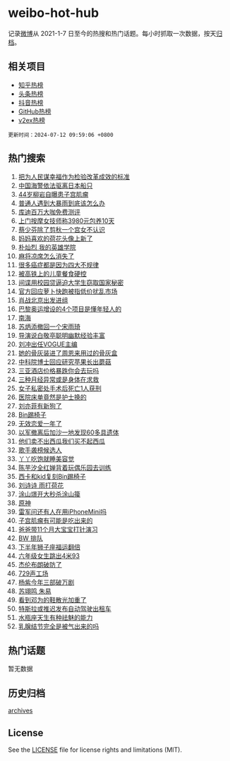 # weibo-hot-hub

记录[微博](https://www.weibo.com)从 2021-1-7 日至今的热搜和热门话题。每小时抓取一次数据，按天[归档](archives)。

## 相关项目

- [知乎热榜](https://github.com/lonnyzhang423/zhihu-hot-hub)
- [头条热榜](https://github.com/lonnyzhang423/toutiao-hot-hub)
- [抖音热榜](https://github.com/lonnyzhang423/douyin-hot-hub)
- [GitHub热榜](https://github.com/lonnyzhang423/github-hot-hub)
- [v2ex热榜](https://github.com/lonnyzhang423/v2ex-hot-hub)


`更新时间：2024-07-12 09:59:06 +0800`

## 热门搜索

1. [把为人民谋幸福作为检验改革成效的标准](https://m.weibo.cn/search?containerid=100103type%3D1%26t%3D10%26q%3D%23%E6%8A%8A%E4%B8%BA%E4%BA%BA%E6%B0%91%E8%B0%8B%E5%B9%B8%E7%A6%8F%E4%BD%9C%E4%B8%BA%E6%A3%80%E9%AA%8C%E6%94%B9%E9%9D%A9%E6%88%90%E6%95%88%E7%9A%84%E6%A0%87%E5%87%86%23&stream_entry_id=51&isnewpage=1&extparam=seat%3D1%26cate%3D10103%26stream_entry_id%3D51%26filter_type%3Drealtimehot%26pos%3D0%26c_type%3D51%26dgr%3D0%26q%3D%2523%25E6%258A%258A%25E4%25B8%25BA%25E4%25BA%25BA%25E6%25B0%2591%25E8%25B0%258B%25E5%25B9%25B8%25E7%25A6%258F%25E4%25BD%259C%25E4%25B8%25BA%25E6%25A3%2580%25E9%25AA%258C%25E6%2594%25B9%25E9%259D%25A9%25E6%2588%2590%25E6%2595%2588%25E7%259A%2584%25E6%25A0%2587%25E5%2587%2586%2523%26display_time%3D1720749545%26pre_seqid%3D1720749545267026666219)
1. [中国海警依法驱离日本船只](https://m.weibo.cn/search?containerid=100103type%3D1%26t%3D10%26q%3D%23%E4%B8%AD%E5%9B%BD%E6%B5%B7%E8%AD%A6%E4%BE%9D%E6%B3%95%E9%A9%B1%E7%A6%BB%E6%97%A5%E6%9C%AC%E8%88%B9%E5%8F%AA%23&stream_entry_id=31&isnewpage=1&extparam=seat%3D1%26lcate%3D5001%26band_rank%3D1%26stream_entry_id%3D31%26q%3D%2523%25E4%25B8%25AD%25E5%259B%25BD%25E6%25B5%25B7%25E8%25AD%25A6%25E4%25BE%259D%25E6%25B3%2595%25E9%25A9%25B1%25E7%25A6%25BB%25E6%2597%25A5%25E6%259C%25AC%25E8%2588%25B9%25E5%258F%25AA%2523%26flag%3D0%26pos%3D0%26filter_type%3Drealtimehot%26cate%3D5001%26c_type%3D31%26dgr%3D0%26realpos%3D1%26display_time%3D1720749545%26pre_seqid%3D1720749545267026666219)
1. [44岁柳岩自曝患子宫肌瘤](https://m.weibo.cn/search?containerid=100103type%3D1%26t%3D10%26q%3D%2344%E5%B2%81%E6%9F%B3%E5%B2%A9%E8%87%AA%E6%9B%9D%E6%82%A3%E5%AD%90%E5%AE%AB%E8%82%8C%E7%98%A4%23&stream_entry_id=31&isnewpage=1&extparam=seat%3D1%26lcate%3D5001%26band_rank%3D2%26stream_entry_id%3D31%26q%3D%252344%25E5%25B2%2581%25E6%259F%25B3%25E5%25B2%25A9%25E8%2587%25AA%25E6%259B%259D%25E6%2582%25A3%25E5%25AD%2590%25E5%25AE%25AB%25E8%2582%258C%25E7%2598%25A4%2523%26flag%3D2%26pos%3D1%26filter_type%3Drealtimehot%26cate%3D5001%26c_type%3D31%26dgr%3D0%26realpos%3D2%26display_time%3D1720749545%26pre_seqid%3D1720749545267026666219)
1. [普通人遇到大暴雨到底该怎么办](https://m.weibo.cn/search?containerid=100103type%3D1%26t%3D10%26q%3D%23%E6%99%AE%E9%80%9A%E4%BA%BA%E9%81%87%E5%88%B0%E5%A4%A7%E6%9A%B4%E9%9B%A8%E5%88%B0%E5%BA%95%E8%AF%A5%E6%80%8E%E4%B9%88%E5%8A%9E%23&stream_entry_id=31&isnewpage=1&extparam=seat%3D1%26lcate%3D5001%26band_rank%3D3%26stream_entry_id%3D31%26q%3D%2523%25E6%2599%25AE%25E9%2580%259A%25E4%25BA%25BA%25E9%2581%2587%25E5%2588%25B0%25E5%25A4%25A7%25E6%259A%25B4%25E9%259B%25A8%25E5%2588%25B0%25E5%25BA%2595%25E8%25AF%25A5%25E6%2580%258E%25E4%25B9%2588%25E5%258A%259E%2523%26flag%3D0%26pos%3D2%26filter_type%3Drealtimehot%26cate%3D5001%26c_type%3D31%26dgr%3D0%26realpos%3D3%26display_time%3D1720749545%26pre_seqid%3D1720749545267026666219)
1. [库迪百万大咖免费测评](https://m.weibo.cn/search?containerid=100103type%3D1%26t%3D10%26q%3D%23%E5%BA%93%E8%BF%AA%E7%99%BE%E4%B8%87%E5%A4%A7%E5%92%96%E5%85%8D%E8%B4%B9%E6%B5%8B%E8%AF%84%23&stream_entry_id=31&isnewpage=1&extparam=seat%3D1%26lcate%3D5001%26band_rank%3D4%26topic_ad%3D1%26q%3D%2523%25E5%25BA%2593%25E8%25BF%25AA%25E7%2599%25BE%25E4%25B8%2587%25E5%25A4%25A7%25E5%2592%2596%25E5%2585%258D%25E8%25B4%25B9%25E6%25B5%258B%25E8%25AF%2584%2523%26dgr%3D0%26adid%3D245736%26pos%3D3%26filter_type%3Drealtimehot%26stream_entry_id%3D31%26c_type%3D31%26is_ad_pos%3D1%26cate%3D5001%26display_time%3D1720749545%26pre_seqid%3D1720749545267026666219)
1. [上门按摩女技师称3980元包养10天](https://m.weibo.cn/search?containerid=100103type%3D1%26t%3D10%26q%3D%23%E4%B8%8A%E9%97%A8%E6%8C%89%E6%91%A9%E5%A5%B3%E6%8A%80%E5%B8%88%E7%A7%B03980%E5%85%83%E5%8C%85%E5%85%BB10%E5%A4%A9%23&stream_entry_id=31&isnewpage=1&extparam=seat%3D1%26lcate%3D5001%26band_rank%3D4%26stream_entry_id%3D31%26q%3D%2523%25E4%25B8%258A%25E9%2597%25A8%25E6%258C%2589%25E6%2591%25A9%25E5%25A5%25B3%25E6%258A%2580%25E5%25B8%2588%25E7%25A7%25B03980%25E5%2585%2583%25E5%258C%2585%25E5%2585%25BB10%25E5%25A4%25A9%2523%26flag%3D1%26pos%3D4%26filter_type%3Drealtimehot%26cate%3D5001%26c_type%3D31%26dgr%3D0%26realpos%3D4%26display_time%3D1720749545%26pre_seqid%3D1720749545267026666219)
1. [蔡少芬除了剪秋一个宫女不认识](https://m.weibo.cn/search?containerid=100103type%3D1%26t%3D10%26q%3D%23%E8%94%A1%E5%B0%91%E8%8A%AC%E9%99%A4%E4%BA%86%E5%89%AA%E7%A7%8B%E4%B8%80%E4%B8%AA%E5%AE%AB%E5%A5%B3%E4%B8%8D%E8%AE%A4%E8%AF%86%23&stream_entry_id=31&isnewpage=1&extparam=seat%3D1%26lcate%3D5001%26band_rank%3D5%26stream_entry_id%3D31%26q%3D%2523%25E8%2594%25A1%25E5%25B0%2591%25E8%258A%25AC%25E9%2599%25A4%25E4%25BA%2586%25E5%2589%25AA%25E7%25A7%258B%25E4%25B8%2580%25E4%25B8%25AA%25E5%25AE%25AB%25E5%25A5%25B3%25E4%25B8%258D%25E8%25AE%25A4%25E8%25AF%2586%2523%26flag%3D2%26pos%3D5%26filter_type%3Drealtimehot%26cate%3D5001%26c_type%3D31%26dgr%3D0%26realpos%3D5%26display_time%3D1720749545%26pre_seqid%3D1720749545267026666219)
1. [妈妈喜欢的荷花头像上新了](https://m.weibo.cn/search?containerid=100103type%3D1%26t%3D10%26q%3D%23%E5%A6%88%E5%A6%88%E5%96%9C%E6%AC%A2%E7%9A%84%E8%8D%B7%E8%8A%B1%E5%A4%B4%E5%83%8F%E4%B8%8A%E6%96%B0%E4%BA%86%23&stream_entry_id=31&isnewpage=1&extparam=seat%3D1%26lcate%3D5001%26band_rank%3D6%26stream_entry_id%3D31%26q%3D%2523%25E5%25A6%2588%25E5%25A6%2588%25E5%2596%259C%25E6%25AC%25A2%25E7%259A%2584%25E8%258D%25B7%25E8%258A%25B1%25E5%25A4%25B4%25E5%2583%258F%25E4%25B8%258A%25E6%2596%25B0%25E4%25BA%2586%2523%26flag%3D32768%26pos%3D6%26filter_type%3Drealtimehot%26cate%3D5001%26c_type%3D31%26dgr%3D0%26realpos%3D6%26display_time%3D1720749545%26pre_seqid%3D1720749545267026666219)
1. [朴灿烈 我的英雄学院](https://m.weibo.cn/search?containerid=100103type%3D1%26t%3D10%26q%3D%E6%9C%B4%E7%81%BF%E7%83%88+%E6%88%91%E7%9A%84%E8%8B%B1%E9%9B%84%E5%AD%A6%E9%99%A2&stream_entry_id=31&isnewpage=1&extparam=seat%3D1%26lcate%3D5001%26band_rank%3D7%26stream_entry_id%3D31%26q%3D%25E6%259C%25B4%25E7%2581%25BF%25E7%2583%2588%2520%25E6%2588%2591%25E7%259A%2584%25E8%258B%25B1%25E9%259B%2584%25E5%25AD%25A6%25E9%2599%25A2%26flag%3D0%26pos%3D7%26filter_type%3Drealtimehot%26cate%3D5001%26c_type%3D31%26dgr%3D0%26realpos%3D7%26display_time%3D1720749545%26pre_seqid%3D1720749545267026666219)
1. [麻将凉席怎么消失了](https://m.weibo.cn/search?containerid=100103type%3D1%26t%3D10%26q%3D%23%E9%BA%BB%E5%B0%86%E5%87%89%E5%B8%AD%E6%80%8E%E4%B9%88%E6%B6%88%E5%A4%B1%E4%BA%86%23&stream_entry_id=31&isnewpage=1&extparam=seat%3D1%26lcate%3D5001%26band_rank%3D8%26stream_entry_id%3D31%26q%3D%2523%25E9%25BA%25BB%25E5%25B0%2586%25E5%2587%2589%25E5%25B8%25AD%25E6%2580%258E%25E4%25B9%2588%25E6%25B6%2588%25E5%25A4%25B1%25E4%25BA%2586%2523%26flag%3D0%26pos%3D8%26filter_type%3Drealtimehot%26cate%3D5001%26c_type%3D31%26dgr%3D0%26realpos%3D8%26display_time%3D1720749545%26pre_seqid%3D1720749545267026666219)
1. [很多癌症都是因为四大不规律](https://m.weibo.cn/search?containerid=100103type%3D1%26t%3D10%26q%3D%23%E5%BE%88%E5%A4%9A%E7%99%8C%E7%97%87%E9%83%BD%E6%98%AF%E5%9B%A0%E4%B8%BA%E5%9B%9B%E5%A4%A7%E4%B8%8D%E8%A7%84%E5%BE%8B%23&stream_entry_id=31&isnewpage=1&extparam=seat%3D1%26lcate%3D5001%26band_rank%3D9%26stream_entry_id%3D31%26q%3D%2523%25E5%25BE%2588%25E5%25A4%259A%25E7%2599%258C%25E7%2597%2587%25E9%2583%25BD%25E6%2598%25AF%25E5%259B%25A0%25E4%25B8%25BA%25E5%259B%259B%25E5%25A4%25A7%25E4%25B8%258D%25E8%25A7%2584%25E5%25BE%258B%2523%26flag%3D0%26pos%3D9%26filter_type%3Drealtimehot%26cate%3D5001%26c_type%3D31%26dgr%3D0%26realpos%3D9%26display_time%3D1720749545%26pre_seqid%3D1720749545267026666219)
1. [被高铁上的儿童餐食硬控](https://m.weibo.cn/search?containerid=100103type%3D1%26t%3D10%26q%3D%23%E8%A2%AB%E9%AB%98%E9%93%81%E4%B8%8A%E7%9A%84%E5%84%BF%E7%AB%A5%E9%A4%90%E9%A3%9F%E7%A1%AC%E6%8E%A7%23&stream_entry_id=31&isnewpage=1&extparam=seat%3D1%26lcate%3D5001%26band_rank%3D10%26stream_entry_id%3D31%26q%3D%2523%25E8%25A2%25AB%25E9%25AB%2598%25E9%2593%2581%25E4%25B8%258A%25E7%259A%2584%25E5%2584%25BF%25E7%25AB%25A5%25E9%25A4%2590%25E9%25A3%259F%25E7%25A1%25AC%25E6%258E%25A7%2523%26flag%3D32768%26pos%3D10%26filter_type%3Drealtimehot%26cate%3D5001%26c_type%3D31%26dgr%3D0%26realpos%3D10%26display_time%3D1720749545%26pre_seqid%3D1720749545267026666219)
1. [间谍用校园贷逼迫大学生窃取国家秘密](https://m.weibo.cn/search?containerid=100103type%3D1%26t%3D10%26q%3D%23%E9%97%B4%E8%B0%8D%E7%94%A8%E6%A0%A1%E5%9B%AD%E8%B4%B7%E9%80%BC%E8%BF%AB%E5%A4%A7%E5%AD%A6%E7%94%9F%E7%AA%83%E5%8F%96%E5%9B%BD%E5%AE%B6%E7%A7%98%E5%AF%86%23&stream_entry_id=31&isnewpage=1&extparam=seat%3D1%26lcate%3D5001%26band_rank%3D11%26stream_entry_id%3D31%26q%3D%2523%25E9%2597%25B4%25E8%25B0%258D%25E7%2594%25A8%25E6%25A0%25A1%25E5%259B%25AD%25E8%25B4%25B7%25E9%2580%25BC%25E8%25BF%25AB%25E5%25A4%25A7%25E5%25AD%25A6%25E7%2594%259F%25E7%25AA%2583%25E5%258F%2596%25E5%259B%25BD%25E5%25AE%25B6%25E7%25A7%2598%25E5%25AF%2586%2523%26flag%3D1%26pos%3D11%26filter_type%3Drealtimehot%26cate%3D5001%26c_type%3D31%26dgr%3D0%26realpos%3D11%26display_time%3D1720749545%26pre_seqid%3D1720749545267026666219)
1. [官方回应萝卜快跑被指低价扰乱市场](https://m.weibo.cn/search?containerid=100103type%3D1%26t%3D10%26q%3D%23%E5%AE%98%E6%96%B9%E5%9B%9E%E5%BA%94%E8%90%9D%E5%8D%9C%E5%BF%AB%E8%B7%91%E8%A2%AB%E6%8C%87%E4%BD%8E%E4%BB%B7%E6%89%B0%E4%B9%B1%E5%B8%82%E5%9C%BA%23&stream_entry_id=31&isnewpage=1&extparam=seat%3D1%26lcate%3D5001%26band_rank%3D12%26stream_entry_id%3D31%26q%3D%2523%25E5%25AE%2598%25E6%2596%25B9%25E5%259B%259E%25E5%25BA%2594%25E8%2590%259D%25E5%258D%259C%25E5%25BF%25AB%25E8%25B7%2591%25E8%25A2%25AB%25E6%258C%2587%25E4%25BD%258E%25E4%25BB%25B7%25E6%2589%25B0%25E4%25B9%25B1%25E5%25B8%2582%25E5%259C%25BA%2523%26flag%3D0%26pos%3D12%26filter_type%3Drealtimehot%26cate%3D5001%26c_type%3D31%26dgr%3D0%26realpos%3D12%26display_time%3D1720749545%26pre_seqid%3D1720749545267026666219)
1. [肖战北京出发进组](https://m.weibo.cn/search?containerid=100103type%3D1%26t%3D10%26q%3D%23%E8%82%96%E6%88%98%E5%8C%97%E4%BA%AC%E5%87%BA%E5%8F%91%E8%BF%9B%E7%BB%84%23&stream_entry_id=31&isnewpage=1&extparam=seat%3D1%26lcate%3D5001%26band_rank%3D13%26stream_entry_id%3D31%26q%3D%2523%25E8%2582%2596%25E6%2588%2598%25E5%258C%2597%25E4%25BA%25AC%25E5%2587%25BA%25E5%258F%2591%25E8%25BF%259B%25E7%25BB%2584%2523%26flag%3D1%26pos%3D13%26filter_type%3Drealtimehot%26cate%3D5001%26c_type%3D31%26dgr%3D0%26realpos%3D13%26display_time%3D1720749545%26pre_seqid%3D1720749545267026666219)
1. [巴黎奥运增设的4个项目是懂年轻人的](https://m.weibo.cn/search?containerid=100103type%3D1%26t%3D10%26q%3D%23%E5%B7%B4%E9%BB%8E%E5%A5%A5%E8%BF%90%E5%A2%9E%E8%AE%BE%E7%9A%844%E4%B8%AA%E9%A1%B9%E7%9B%AE%E6%98%AF%E6%87%82%E5%B9%B4%E8%BD%BB%E4%BA%BA%E7%9A%84%23&stream_entry_id=31&isnewpage=1&extparam=seat%3D1%26lcate%3D5001%26band_rank%3D14%26stream_entry_id%3D31%26q%3D%2523%25E5%25B7%25B4%25E9%25BB%258E%25E5%25A5%25A5%25E8%25BF%2590%25E5%25A2%259E%25E8%25AE%25BE%25E7%259A%25844%25E4%25B8%25AA%25E9%25A1%25B9%25E7%259B%25AE%25E6%2598%25AF%25E6%2587%2582%25E5%25B9%25B4%25E8%25BD%25BB%25E4%25BA%25BA%25E7%259A%2584%2523%26flag%3D0%26pos%3D14%26filter_type%3Drealtimehot%26cate%3D5001%26c_type%3D31%26dgr%3D0%26realpos%3D14%26display_time%3D1720749545%26pre_seqid%3D1720749545267026666219)
1. [南海](https://m.weibo.cn/search?containerid=100103type%3D1%26t%3D10%26q%3D%E5%8D%97%E6%B5%B7&stream_entry_id=31&isnewpage=1&extparam=seat%3D1%26lcate%3D5001%26band_rank%3D15%26stream_entry_id%3D31%26q%3D%25E5%258D%2597%25E6%25B5%25B7%26flag%3D0%26pos%3D15%26filter_type%3Drealtimehot%26cate%3D5001%26c_type%3D31%26dgr%3D0%26realpos%3D15%26display_time%3D1720749545%26pre_seqid%3D1720749545267026666219)
1. [苏炳添撤回一个宋雨琦](https://m.weibo.cn/search?containerid=100103type%3D1%26t%3D10%26q%3D%23%E8%8B%8F%E7%82%B3%E6%B7%BB%E6%92%A4%E5%9B%9E%E4%B8%80%E4%B8%AA%E5%AE%8B%E9%9B%A8%E7%90%A6%23&stream_entry_id=31&isnewpage=1&extparam=seat%3D1%26lcate%3D5001%26band_rank%3D16%26stream_entry_id%3D31%26q%3D%2523%25E8%258B%258F%25E7%2582%25B3%25E6%25B7%25BB%25E6%2592%25A4%25E5%259B%259E%25E4%25B8%2580%25E4%25B8%25AA%25E5%25AE%258B%25E9%259B%25A8%25E7%2590%25A6%2523%26flag%3D2%26pos%3D16%26filter_type%3Drealtimehot%26cate%3D5001%26c_type%3D31%26dgr%3D0%26realpos%3D16%26display_time%3D1720749545%26pre_seqid%3D1720749545267026666219)
1. [导演说白敬亭聪明幽默经验丰富](https://m.weibo.cn/search?containerid=100103type%3D1%26t%3D10%26q%3D%E5%AF%BC%E6%BC%94%E8%AF%B4%E7%99%BD%E6%95%AC%E4%BA%AD%E8%81%AA%E6%98%8E%E5%B9%BD%E9%BB%98%E7%BB%8F%E9%AA%8C%E4%B8%B0%E5%AF%8C&stream_entry_id=31&isnewpage=1&extparam=seat%3D1%26lcate%3D5001%26band_rank%3D17%26stream_entry_id%3D31%26q%3D%25E5%25AF%25BC%25E6%25BC%2594%25E8%25AF%25B4%25E7%2599%25BD%25E6%2595%25AC%25E4%25BA%25AD%25E8%2581%25AA%25E6%2598%258E%25E5%25B9%25BD%25E9%25BB%2598%25E7%25BB%258F%25E9%25AA%258C%25E4%25B8%25B0%25E5%25AF%258C%26flag%3D1%26pos%3D17%26filter_type%3Drealtimehot%26cate%3D5001%26c_type%3D31%26dgr%3D0%26realpos%3D17%26display_time%3D1720749545%26pre_seqid%3D1720749545267026666219)
1. [刘冲出任VOGUE主编](https://m.weibo.cn/search?containerid=100103type%3D1%26t%3D10%26q%3D%23%E5%88%98%E5%86%B2%E5%87%BA%E4%BB%BBVOGUE%E4%B8%BB%E7%BC%96%23&stream_entry_id=31&isnewpage=1&extparam=seat%3D1%26lcate%3D5001%26band_rank%3D18%26stream_entry_id%3D31%26q%3D%2523%25E5%2588%2598%25E5%2586%25B2%25E5%2587%25BA%25E4%25BB%25BBVOGUE%25E4%25B8%25BB%25E7%25BC%2596%2523%26flag%3D1%26pos%3D18%26filter_type%3Drealtimehot%26cate%3D5001%26c_type%3D31%26dgr%3D0%26realpos%3D18%26display_time%3D1720749545%26pre_seqid%3D1720749545267026666219)
1. [她的骨灰装进了周恩来用过的骨灰盒](https://m.weibo.cn/search?containerid=100103type%3D1%26t%3D10%26q%3D%23%E5%A5%B9%E7%9A%84%E9%AA%A8%E7%81%B0%E8%A3%85%E8%BF%9B%E4%BA%86%E5%91%A8%E6%81%A9%E6%9D%A5%E7%94%A8%E8%BF%87%E7%9A%84%E9%AA%A8%E7%81%B0%E7%9B%92%23&stream_entry_id=31&isnewpage=1&extparam=seat%3D1%26lcate%3D5001%26band_rank%3D19%26stream_entry_id%3D31%26q%3D%2523%25E5%25A5%25B9%25E7%259A%2584%25E9%25AA%25A8%25E7%2581%25B0%25E8%25A3%2585%25E8%25BF%259B%25E4%25BA%2586%25E5%2591%25A8%25E6%2581%25A9%25E6%259D%25A5%25E7%2594%25A8%25E8%25BF%2587%25E7%259A%2584%25E9%25AA%25A8%25E7%2581%25B0%25E7%259B%2592%2523%26flag%3D0%26pos%3D19%26filter_type%3Drealtimehot%26cate%3D5001%26c_type%3D31%26dgr%3D0%26realpos%3D19%26display_time%3D1720749545%26pre_seqid%3D1720749545267026666219)
1. [中科院博士回应研究苹果长出蘑菇](https://m.weibo.cn/search?containerid=100103type%3D1%26t%3D10%26q%3D%23%E4%B8%AD%E7%A7%91%E9%99%A2%E5%8D%9A%E5%A3%AB%E5%9B%9E%E5%BA%94%E7%A0%94%E7%A9%B6%E8%8B%B9%E6%9E%9C%E9%95%BF%E5%87%BA%E8%98%91%E8%8F%87%23&stream_entry_id=31&isnewpage=1&extparam=seat%3D1%26lcate%3D5001%26band_rank%3D20%26stream_entry_id%3D31%26q%3D%2523%25E4%25B8%25AD%25E7%25A7%2591%25E9%2599%25A2%25E5%258D%259A%25E5%25A3%25AB%25E5%259B%259E%25E5%25BA%2594%25E7%25A0%2594%25E7%25A9%25B6%25E8%258B%25B9%25E6%259E%259C%25E9%2595%25BF%25E5%2587%25BA%25E8%2598%2591%25E8%258F%2587%2523%26flag%3D32768%26pos%3D20%26filter_type%3Drealtimehot%26cate%3D5001%26c_type%3D31%26dgr%3D0%26realpos%3D20%26display_time%3D1720749545%26pre_seqid%3D1720749545267026666219)
1. [三亚酒店价格暴跌你会去玩吗](https://m.weibo.cn/search?containerid=100103type%3D1%26t%3D10%26q%3D%23%E4%B8%89%E4%BA%9A%E9%85%92%E5%BA%97%E4%BB%B7%E6%A0%BC%E6%9A%B4%E8%B7%8C%E4%BD%A0%E4%BC%9A%E5%8E%BB%E7%8E%A9%E5%90%97%23&stream_entry_id=31&isnewpage=1&extparam=seat%3D1%26lcate%3D5001%26band_rank%3D21%26stream_entry_id%3D31%26q%3D%2523%25E4%25B8%2589%25E4%25BA%259A%25E9%2585%2592%25E5%25BA%2597%25E4%25BB%25B7%25E6%25A0%25BC%25E6%259A%25B4%25E8%25B7%258C%25E4%25BD%25A0%25E4%25BC%259A%25E5%258E%25BB%25E7%258E%25A9%25E5%2590%2597%2523%26flag%3D1%26pos%3D21%26filter_type%3Drealtimehot%26cate%3D5001%26c_type%3D31%26dgr%3D0%26realpos%3D21%26display_time%3D1720749545%26pre_seqid%3D1720749545267026666219)
1. [三种月经异常或是身体在求救](https://m.weibo.cn/search?containerid=100103type%3D1%26t%3D10%26q%3D%23%E4%B8%89%E7%A7%8D%E6%9C%88%E7%BB%8F%E5%BC%82%E5%B8%B8%E6%88%96%E6%98%AF%E8%BA%AB%E4%BD%93%E5%9C%A8%E6%B1%82%E6%95%91%23&stream_entry_id=31&isnewpage=1&extparam=seat%3D1%26lcate%3D5001%26band_rank%3D22%26stream_entry_id%3D31%26q%3D%2523%25E4%25B8%2589%25E7%25A7%258D%25E6%259C%2588%25E7%25BB%258F%25E5%25BC%2582%25E5%25B8%25B8%25E6%2588%2596%25E6%2598%25AF%25E8%25BA%25AB%25E4%25BD%2593%25E5%259C%25A8%25E6%25B1%2582%25E6%2595%2591%2523%26flag%3D1%26pos%3D22%26filter_type%3Drealtimehot%26cate%3D5001%26c_type%3D31%26dgr%3D0%26realpos%3D22%26display_time%3D1720749545%26pre_seqid%3D1720749545267026666219)
1. [女子私密处手术后死亡1人获刑](https://m.weibo.cn/search?containerid=100103type%3D1%26t%3D10%26q%3D%23%E5%A5%B3%E5%AD%90%E7%A7%81%E5%AF%86%E5%A4%84%E6%89%8B%E6%9C%AF%E5%90%8E%E6%AD%BB%E4%BA%A11%E4%BA%BA%E8%8E%B7%E5%88%91%23&stream_entry_id=31&isnewpage=1&extparam=seat%3D1%26lcate%3D5001%26band_rank%3D23%26stream_entry_id%3D31%26q%3D%2523%25E5%25A5%25B3%25E5%25AD%2590%25E7%25A7%2581%25E5%25AF%2586%25E5%25A4%2584%25E6%2589%258B%25E6%259C%25AF%25E5%2590%258E%25E6%25AD%25BB%25E4%25BA%25A11%25E4%25BA%25BA%25E8%258E%25B7%25E5%2588%2591%2523%26flag%3D0%26pos%3D23%26filter_type%3Drealtimehot%26cate%3D5001%26c_type%3D31%26dgr%3D0%26realpos%3D23%26display_time%3D1720749545%26pre_seqid%3D1720749545267026666219)
1. [医院床单竟然是护士换的](https://m.weibo.cn/search?containerid=100103type%3D1%26t%3D10%26q%3D%23%E5%8C%BB%E9%99%A2%E5%BA%8A%E5%8D%95%E7%AB%9F%E7%84%B6%E6%98%AF%E6%8A%A4%E5%A3%AB%E6%8D%A2%E7%9A%84%23&stream_entry_id=31&isnewpage=1&extparam=seat%3D1%26lcate%3D5001%26band_rank%3D24%26stream_entry_id%3D31%26q%3D%2523%25E5%258C%25BB%25E9%2599%25A2%25E5%25BA%258A%25E5%258D%2595%25E7%25AB%259F%25E7%2584%25B6%25E6%2598%25AF%25E6%258A%25A4%25E5%25A3%25AB%25E6%258D%25A2%25E7%259A%2584%2523%26flag%3D0%26pos%3D24%26filter_type%3Drealtimehot%26cate%3D5001%26c_type%3D31%26dgr%3D0%26realpos%3D24%26display_time%3D1720749545%26pre_seqid%3D1720749545267026666219)
1. [刘亦菲有新狗了](https://m.weibo.cn/search?containerid=100103type%3D1%26t%3D10%26q%3D%23%E5%88%98%E4%BA%A6%E8%8F%B2%E6%9C%89%E6%96%B0%E7%8B%97%E4%BA%86%23&stream_entry_id=31&isnewpage=1&extparam=seat%3D1%26lcate%3D5001%26band_rank%3D25%26stream_entry_id%3D31%26q%3D%2523%25E5%2588%2598%25E4%25BA%25A6%25E8%258F%25B2%25E6%259C%2589%25E6%2596%25B0%25E7%258B%2597%25E4%25BA%2586%2523%26flag%3D0%26pos%3D25%26filter_type%3Drealtimehot%26cate%3D5001%26c_type%3D31%26dgr%3D0%26realpos%3D25%26display_time%3D1720749545%26pre_seqid%3D1720749545267026666219)
1. [Bin踢椅子](https://m.weibo.cn/search?containerid=100103type%3D1%26t%3D10%26q%3D%23Bin%E8%B8%A2%E6%A4%85%E5%AD%90%23&stream_entry_id=31&isnewpage=1&extparam=seat%3D1%26lcate%3D5001%26band_rank%3D26%26stream_entry_id%3D31%26q%3D%2523Bin%25E8%25B8%25A2%25E6%25A4%2585%25E5%25AD%2590%2523%26flag%3D0%26pos%3D26%26filter_type%3Drealtimehot%26cate%3D5001%26c_type%3D31%26dgr%3D0%26realpos%3D26%26display_time%3D1720749545%26pre_seqid%3D1720749545267026666219)
1. [无效恋爱一年了](https://m.weibo.cn/search?containerid=100103type%3D1%26t%3D10%26q%3D%23%E6%97%A0%E6%95%88%E6%81%8B%E7%88%B1%E4%B8%80%E5%B9%B4%E4%BA%86%23&stream_entry_id=31&isnewpage=1&extparam=seat%3D1%26lcate%3D5001%26band_rank%3D27%26stream_entry_id%3D31%26q%3D%2523%25E6%2597%25A0%25E6%2595%2588%25E6%2581%258B%25E7%2588%25B1%25E4%25B8%2580%25E5%25B9%25B4%25E4%25BA%2586%2523%26flag%3D0%26pos%3D27%26filter_type%3Drealtimehot%26cate%3D5001%26c_type%3D31%26dgr%3D0%26realpos%3D27%26display_time%3D1720749545%26pre_seqid%3D1720749545267026666219)
1. [以军撤离后加沙一地发现60多具遗体](https://m.weibo.cn/search?containerid=100103type%3D1%26t%3D10%26q%3D%23%E4%BB%A5%E5%86%9B%E6%92%A4%E7%A6%BB%E5%90%8E%E5%8A%A0%E6%B2%99%E4%B8%80%E5%9C%B0%E5%8F%91%E7%8E%B060%E5%A4%9A%E5%85%B7%E9%81%97%E4%BD%93%23&stream_entry_id=31&isnewpage=1&extparam=seat%3D1%26lcate%3D5001%26band_rank%3D28%26stream_entry_id%3D31%26q%3D%2523%25E4%25BB%25A5%25E5%2586%259B%25E6%2592%25A4%25E7%25A6%25BB%25E5%2590%258E%25E5%258A%25A0%25E6%25B2%2599%25E4%25B8%2580%25E5%259C%25B0%25E5%258F%2591%25E7%258E%25B060%25E5%25A4%259A%25E5%2585%25B7%25E9%2581%2597%25E4%25BD%2593%2523%26flag%3D1%26pos%3D28%26filter_type%3Drealtimehot%26cate%3D5001%26c_type%3D31%26dgr%3D0%26realpos%3D28%26display_time%3D1720749545%26pre_seqid%3D1720749545267026666219)
1. [他们卖不出西瓜我们买不起西瓜](https://m.weibo.cn/search?containerid=100103type%3D1%26t%3D10%26q%3D%E4%BB%96%E4%BB%AC%E5%8D%96%E4%B8%8D%E5%87%BA%E8%A5%BF%E7%93%9C%E6%88%91%E4%BB%AC%E4%B9%B0%E4%B8%8D%E8%B5%B7%E8%A5%BF%E7%93%9C&stream_entry_id=31&isnewpage=1&extparam=seat%3D1%26lcate%3D5001%26band_rank%3D29%26stream_entry_id%3D31%26q%3D%25E4%25BB%2596%25E4%25BB%25AC%25E5%258D%2596%25E4%25B8%258D%25E5%2587%25BA%25E8%25A5%25BF%25E7%2593%259C%25E6%2588%2591%25E4%25BB%25AC%25E4%25B9%25B0%25E4%25B8%258D%25E8%25B5%25B7%25E8%25A5%25BF%25E7%2593%259C%26flag%3D0%26pos%3D29%26filter_type%3Drealtimehot%26cate%3D5001%26c_type%3D31%26dgr%3D0%26realpos%3D29%26display_time%3D1720749545%26pre_seqid%3D1720749545267026666219)
1. [歌手袭榜候选人](https://m.weibo.cn/search?containerid=100103type%3D1%26t%3D10%26q%3D%E6%AD%8C%E6%89%8B%E8%A2%AD%E6%A6%9C%E5%80%99%E9%80%89%E4%BA%BA&stream_entry_id=31&isnewpage=1&extparam=seat%3D1%26lcate%3D5001%26band_rank%3D30%26stream_entry_id%3D31%26q%3D%25E6%25AD%258C%25E6%2589%258B%25E8%25A2%25AD%25E6%25A6%259C%25E5%2580%2599%25E9%2580%2589%25E4%25BA%25BA%26flag%3D0%26pos%3D30%26filter_type%3Drealtimehot%26cate%3D5001%26c_type%3D31%26dgr%3D0%26realpos%3D30%26display_time%3D1720749545%26pre_seqid%3D1720749545267026666219)
1. [丫丫吃饱就睡美容觉](https://m.weibo.cn/search?containerid=100103type%3D1%26t%3D10%26q%3D%23%E4%B8%AB%E4%B8%AB%E5%90%83%E9%A5%B1%E5%B0%B1%E7%9D%A1%E7%BE%8E%E5%AE%B9%E8%A7%89%23&stream_entry_id=31&isnewpage=1&extparam=seat%3D1%26lcate%3D5001%26band_rank%3D31%26stream_entry_id%3D31%26q%3D%2523%25E4%25B8%25AB%25E4%25B8%25AB%25E5%2590%2583%25E9%25A5%25B1%25E5%25B0%25B1%25E7%259D%25A1%25E7%25BE%258E%25E5%25AE%25B9%25E8%25A7%2589%2523%26flag%3D1%26pos%3D31%26filter_type%3Drealtimehot%26cate%3D5001%26c_type%3D31%26dgr%3D0%26realpos%3D31%26display_time%3D1720749545%26pre_seqid%3D1720749545267026666219)
1. [陈芋汐全红婵背着玩偶乐园去训练](https://m.weibo.cn/search?containerid=100103type%3D1%26t%3D10%26q%3D%23%E9%99%88%E8%8A%8B%E6%B1%90%E5%85%A8%E7%BA%A2%E5%A9%B5%E8%83%8C%E7%9D%80%E7%8E%A9%E5%81%B6%E4%B9%90%E5%9B%AD%E5%8E%BB%E8%AE%AD%E7%BB%83%23&stream_entry_id=31&isnewpage=1&extparam=seat%3D1%26lcate%3D5001%26band_rank%3D32%26stream_entry_id%3D31%26q%3D%2523%25E9%2599%2588%25E8%258A%258B%25E6%25B1%2590%25E5%2585%25A8%25E7%25BA%25A2%25E5%25A9%25B5%25E8%2583%258C%25E7%259D%2580%25E7%258E%25A9%25E5%2581%25B6%25E4%25B9%2590%25E5%259B%25AD%25E5%258E%25BB%25E8%25AE%25AD%25E7%25BB%2583%2523%26flag%3D0%26pos%3D32%26filter_type%3Drealtimehot%26cate%3D5001%26c_type%3D31%26dgr%3D0%26realpos%3D32%26display_time%3D1720749545%26pre_seqid%3D1720749545267026666219)
1. [西卡和kid复刻Bin踢椅子](https://m.weibo.cn/search?containerid=100103type%3D1%26t%3D10%26q%3D%23%E8%A5%BF%E5%8D%A1%E5%92%8Ckid%E5%A4%8D%E5%88%BBBin%E8%B8%A2%E6%A4%85%E5%AD%90%23&stream_entry_id=31&isnewpage=1&extparam=seat%3D1%26lcate%3D5001%26band_rank%3D33%26stream_entry_id%3D31%26q%3D%2523%25E8%25A5%25BF%25E5%258D%25A1%25E5%2592%258Ckid%25E5%25A4%258D%25E5%2588%25BBBin%25E8%25B8%25A2%25E6%25A4%2585%25E5%25AD%2590%2523%26flag%3D1%26pos%3D33%26filter_type%3Drealtimehot%26cate%3D5001%26c_type%3D31%26dgr%3D0%26realpos%3D33%26display_time%3D1720749545%26pre_seqid%3D1720749545267026666219)
1. [刘诗诗 雨打荷花](https://m.weibo.cn/search?containerid=100103type%3D1%26t%3D10%26q%3D%E5%88%98%E8%AF%97%E8%AF%97+%E9%9B%A8%E6%89%93%E8%8D%B7%E8%8A%B1&stream_entry_id=31&isnewpage=1&extparam=seat%3D1%26lcate%3D5001%26band_rank%3D34%26stream_entry_id%3D31%26q%3D%25E5%2588%2598%25E8%25AF%2597%25E8%25AF%2597%2520%25E9%259B%25A8%25E6%2589%2593%25E8%258D%25B7%25E8%258A%25B1%26flag%3D0%26pos%3D34%26filter_type%3Drealtimehot%26cate%3D5001%26c_type%3D31%26dgr%3D0%26realpos%3D34%26display_time%3D1720749545%26pre_seqid%3D1720749545267026666219)
1. [涂山璟开大秒杀涂山篌](https://m.weibo.cn/search?containerid=100103type%3D1%26t%3D10%26q%3D%E6%B6%82%E5%B1%B1%E7%92%9F%E5%BC%80%E5%A4%A7%E7%A7%92%E6%9D%80%E6%B6%82%E5%B1%B1%E7%AF%8C&stream_entry_id=31&isnewpage=1&extparam=seat%3D1%26lcate%3D5001%26band_rank%3D35%26stream_entry_id%3D31%26q%3D%25E6%25B6%2582%25E5%25B1%25B1%25E7%2592%259F%25E5%25BC%2580%25E5%25A4%25A7%25E7%25A7%2592%25E6%259D%2580%25E6%25B6%2582%25E5%25B1%25B1%25E7%25AF%258C%26flag%3D0%26pos%3D35%26filter_type%3Drealtimehot%26cate%3D5001%26c_type%3D31%26dgr%3D0%26realpos%3D35%26display_time%3D1720749545%26pre_seqid%3D1720749545267026666219)
1. [原神](https://m.weibo.cn/search?containerid=100103type%3D1%26t%3D10%26q%3D%E5%8E%9F%E7%A5%9E&stream_entry_id=31&isnewpage=1&extparam=seat%3D1%26lcate%3D5001%26band_rank%3D36%26stream_entry_id%3D31%26q%3D%25E5%258E%259F%25E7%25A5%259E%26flag%3D0%26pos%3D36%26filter_type%3Drealtimehot%26cate%3D5001%26c_type%3D31%26dgr%3D0%26realpos%3D36%26display_time%3D1720749545%26pre_seqid%3D1720749545267026666219)
1. [雷军问还有人在用iPhoneMini吗](https://m.weibo.cn/search?containerid=100103type%3D1%26t%3D10%26q%3D%23%E9%9B%B7%E5%86%9B%E9%97%AE%E8%BF%98%E6%9C%89%E4%BA%BA%E5%9C%A8%E7%94%A8iPhoneMini%E5%90%97%23&stream_entry_id=31&isnewpage=1&extparam=seat%3D1%26lcate%3D5001%26band_rank%3D37%26stream_entry_id%3D31%26q%3D%2523%25E9%259B%25B7%25E5%2586%259B%25E9%2597%25AE%25E8%25BF%2598%25E6%259C%2589%25E4%25BA%25BA%25E5%259C%25A8%25E7%2594%25A8iPhoneMini%25E5%2590%2597%2523%26flag%3D1%26pos%3D37%26filter_type%3Drealtimehot%26cate%3D5001%26c_type%3D31%26dgr%3D0%26realpos%3D37%26display_time%3D1720749545%26pre_seqid%3D1720749545267026666219)
1. [子宫肌瘤有可能是吃出来的](https://m.weibo.cn/search?containerid=100103type%3D1%26t%3D10%26q%3D%23%E5%AD%90%E5%AE%AB%E8%82%8C%E7%98%A4%E6%9C%89%E5%8F%AF%E8%83%BD%E6%98%AF%E5%90%83%E5%87%BA%E6%9D%A5%E7%9A%84%23&stream_entry_id=31&isnewpage=1&extparam=seat%3D1%26lcate%3D5001%26band_rank%3D38%26stream_entry_id%3D31%26q%3D%2523%25E5%25AD%2590%25E5%25AE%25AB%25E8%2582%258C%25E7%2598%25A4%25E6%259C%2589%25E5%258F%25AF%25E8%2583%25BD%25E6%2598%25AF%25E5%2590%2583%25E5%2587%25BA%25E6%259D%25A5%25E7%259A%2584%2523%26flag%3D0%26pos%3D38%26filter_type%3Drealtimehot%26cate%3D5001%26c_type%3D31%26dgr%3D0%26realpos%3D38%26display_time%3D1720749545%26pre_seqid%3D1720749545267026666219)
1. [爸爸带11个月大宝宝打针演习](https://m.weibo.cn/search?containerid=100103type%3D1%26t%3D10%26q%3D%23%E7%88%B8%E7%88%B8%E5%B8%A611%E4%B8%AA%E6%9C%88%E5%A4%A7%E5%AE%9D%E5%AE%9D%E6%89%93%E9%92%88%E6%BC%94%E4%B9%A0%23&stream_entry_id=31&isnewpage=1&extparam=seat%3D1%26lcate%3D5001%26band_rank%3D39%26stream_entry_id%3D31%26q%3D%2523%25E7%2588%25B8%25E7%2588%25B8%25E5%25B8%25A611%25E4%25B8%25AA%25E6%259C%2588%25E5%25A4%25A7%25E5%25AE%259D%25E5%25AE%259D%25E6%2589%2593%25E9%2592%2588%25E6%25BC%2594%25E4%25B9%25A0%2523%26flag%3D32768%26pos%3D39%26filter_type%3Drealtimehot%26cate%3D5001%26c_type%3D31%26dgr%3D0%26realpos%3D39%26display_time%3D1720749545%26pre_seqid%3D1720749545267026666219)
1. [BW 排队](https://m.weibo.cn/search?containerid=100103type%3D1%26t%3D10%26q%3DBW+%E6%8E%92%E9%98%9F&stream_entry_id=31&isnewpage=1&extparam=seat%3D1%26lcate%3D5001%26band_rank%3D40%26stream_entry_id%3D31%26q%3DBW%2520%25E6%258E%2592%25E9%2598%259F%26flag%3D0%26pos%3D40%26filter_type%3Drealtimehot%26cate%3D5001%26c_type%3D31%26dgr%3D0%26realpos%3D40%26display_time%3D1720749545%26pre_seqid%3D1720749545267026666219)
1. [下半年狮子座福运翻倍](https://m.weibo.cn/search?containerid=100103type%3D1%26t%3D10%26q%3D%23%E4%B8%8B%E5%8D%8A%E5%B9%B4%E7%8B%AE%E5%AD%90%E5%BA%A7%E7%A6%8F%E8%BF%90%E7%BF%BB%E5%80%8D%23&stream_entry_id=31&isnewpage=1&extparam=seat%3D1%26lcate%3D5001%26band_rank%3D41%26stream_entry_id%3D31%26q%3D%2523%25E4%25B8%258B%25E5%258D%258A%25E5%25B9%25B4%25E7%258B%25AE%25E5%25AD%2590%25E5%25BA%25A7%25E7%25A6%258F%25E8%25BF%2590%25E7%25BF%25BB%25E5%2580%258D%2523%26flag%3D1%26pos%3D41%26filter_type%3Drealtimehot%26cate%3D5001%26c_type%3D31%26dgr%3D0%26realpos%3D41%26display_time%3D1720749545%26pre_seqid%3D1720749545267026666219)
1. [六年级女生跳出4米93](https://m.weibo.cn/search?containerid=100103type%3D1%26t%3D10%26q%3D%23%E5%85%AD%E5%B9%B4%E7%BA%A7%E5%A5%B3%E7%94%9F%E8%B7%B3%E5%87%BA4%E7%B1%B393%23&stream_entry_id=31&isnewpage=1&extparam=seat%3D1%26lcate%3D5001%26band_rank%3D42%26stream_entry_id%3D31%26q%3D%2523%25E5%2585%25AD%25E5%25B9%25B4%25E7%25BA%25A7%25E5%25A5%25B3%25E7%2594%259F%25E8%25B7%25B3%25E5%2587%25BA4%25E7%25B1%25B393%2523%26flag%3D0%26pos%3D42%26filter_type%3Drealtimehot%26cate%3D5001%26c_type%3D31%26dgr%3D0%26realpos%3D42%26display_time%3D1720749545%26pre_seqid%3D1720749545267026666219)
1. [杰伦布朗破防了](https://m.weibo.cn/search?containerid=100103type%3D1%26t%3D10%26q%3D%23%E6%9D%B0%E4%BC%A6%E5%B8%83%E6%9C%97%E7%A0%B4%E9%98%B2%E4%BA%86%23&stream_entry_id=31&isnewpage=1&extparam=seat%3D1%26lcate%3D5001%26band_rank%3D43%26stream_entry_id%3D31%26q%3D%2523%25E6%259D%25B0%25E4%25BC%25A6%25E5%25B8%2583%25E6%259C%2597%25E7%25A0%25B4%25E9%2598%25B2%25E4%25BA%2586%2523%26flag%3D0%26pos%3D43%26filter_type%3Drealtimehot%26cate%3D5001%26c_type%3D31%26dgr%3D0%26realpos%3D43%26display_time%3D1720749545%26pre_seqid%3D1720749545267026666219)
1. [729声工场](https://m.weibo.cn/search?containerid=100103type%3D1%26t%3D10%26q%3D729%E5%A3%B0%E5%B7%A5%E5%9C%BA&stream_entry_id=31&isnewpage=1&extparam=seat%3D1%26lcate%3D5001%26band_rank%3D44%26stream_entry_id%3D31%26q%3D729%25E5%25A3%25B0%25E5%25B7%25A5%25E5%259C%25BA%26flag%3D1%26pos%3D44%26filter_type%3Drealtimehot%26cate%3D5001%26c_type%3D31%26dgr%3D0%26realpos%3D44%26display_time%3D1720749545%26pre_seqid%3D1720749545267026666219)
1. [杨紫今年三部破万剧](https://m.weibo.cn/search?containerid=100103type%3D1%26t%3D10%26q%3D%23%E6%9D%A8%E7%B4%AB%E4%BB%8A%E5%B9%B4%E4%B8%89%E9%83%A8%E7%A0%B4%E4%B8%87%E5%89%A7%23&stream_entry_id=31&isnewpage=1&extparam=seat%3D1%26lcate%3D5001%26band_rank%3D45%26stream_entry_id%3D31%26q%3D%2523%25E6%259D%25A8%25E7%25B4%25AB%25E4%25BB%258A%25E5%25B9%25B4%25E4%25B8%2589%25E9%2583%25A8%25E7%25A0%25B4%25E4%25B8%2587%25E5%2589%25A7%2523%26flag%3D0%26pos%3D45%26filter_type%3Drealtimehot%26cate%3D5001%26c_type%3D31%26dgr%3D0%26realpos%3D45%26display_time%3D1720749545%26pre_seqid%3D1720749545267026666219)
1. [苏翊鸣 朱易](https://m.weibo.cn/search?containerid=100103type%3D1%26t%3D10%26q%3D%E8%8B%8F%E7%BF%8A%E9%B8%A3+%E6%9C%B1%E6%98%93&stream_entry_id=31&isnewpage=1&extparam=seat%3D1%26lcate%3D5001%26band_rank%3D46%26stream_entry_id%3D31%26q%3D%25E8%258B%258F%25E7%25BF%258A%25E9%25B8%25A3%2520%25E6%259C%25B1%25E6%2598%2593%26flag%3D0%26pos%3D46%26filter_type%3Drealtimehot%26cate%3D5001%26c_type%3D31%26dgr%3D0%26realpos%3D46%26display_time%3D1720749545%26pre_seqid%3D1720749545267026666219)
1. [看到邓为的鞋散光加重了](https://m.weibo.cn/search?containerid=100103type%3D1%26t%3D10%26q%3D%E7%9C%8B%E5%88%B0%E9%82%93%E4%B8%BA%E7%9A%84%E9%9E%8B%E6%95%A3%E5%85%89%E5%8A%A0%E9%87%8D%E4%BA%86&stream_entry_id=31&isnewpage=1&extparam=seat%3D1%26lcate%3D5001%26band_rank%3D47%26stream_entry_id%3D31%26q%3D%25E7%259C%258B%25E5%2588%25B0%25E9%2582%2593%25E4%25B8%25BA%25E7%259A%2584%25E9%259E%258B%25E6%2595%25A3%25E5%2585%2589%25E5%258A%25A0%25E9%2587%258D%25E4%25BA%2586%26flag%3D0%26pos%3D47%26filter_type%3Drealtimehot%26cate%3D5001%26c_type%3D31%26dgr%3D0%26realpos%3D47%26display_time%3D1720749545%26pre_seqid%3D1720749545267026666219)
1. [特斯拉或推迟发布自动驾驶出租车](https://m.weibo.cn/search?containerid=100103type%3D1%26t%3D10%26q%3D%23%E7%89%B9%E6%96%AF%E6%8B%89%E6%88%96%E6%8E%A8%E8%BF%9F%E5%8F%91%E5%B8%83%E8%87%AA%E5%8A%A8%E9%A9%BE%E9%A9%B6%E5%87%BA%E7%A7%9F%E8%BD%A6%23&stream_entry_id=31&isnewpage=1&extparam=seat%3D1%26lcate%3D5001%26band_rank%3D48%26stream_entry_id%3D31%26q%3D%2523%25E7%2589%25B9%25E6%2596%25AF%25E6%258B%2589%25E6%2588%2596%25E6%258E%25A8%25E8%25BF%259F%25E5%258F%2591%25E5%25B8%2583%25E8%2587%25AA%25E5%258A%25A8%25E9%25A9%25BE%25E9%25A9%25B6%25E5%2587%25BA%25E7%25A7%259F%25E8%25BD%25A6%2523%26flag%3D1%26pos%3D48%26filter_type%3Drealtimehot%26cate%3D5001%26c_type%3D31%26dgr%3D0%26realpos%3D48%26display_time%3D1720749545%26pre_seqid%3D1720749545267026666219)
1. [水瓶座天生有种祛魅的能力](https://m.weibo.cn/search?containerid=100103type%3D1%26t%3D10%26q%3D%23%E6%B0%B4%E7%93%B6%E5%BA%A7%E5%A4%A9%E7%94%9F%E6%9C%89%E7%A7%8D%E7%A5%9B%E9%AD%85%E7%9A%84%E8%83%BD%E5%8A%9B%23&stream_entry_id=31&isnewpage=1&extparam=seat%3D1%26lcate%3D5001%26band_rank%3D49%26stream_entry_id%3D31%26q%3D%2523%25E6%25B0%25B4%25E7%2593%25B6%25E5%25BA%25A7%25E5%25A4%25A9%25E7%2594%259F%25E6%259C%2589%25E7%25A7%258D%25E7%25A5%259B%25E9%25AD%2585%25E7%259A%2584%25E8%2583%25BD%25E5%258A%259B%2523%26flag%3D0%26pos%3D49%26filter_type%3Drealtimehot%26cate%3D5001%26c_type%3D31%26dgr%3D0%26realpos%3D49%26display_time%3D1720749545%26pre_seqid%3D1720749545267026666219)
1. [乳腺结节完全是被气出来的吗](https://m.weibo.cn/search?containerid=100103type%3D1%26t%3D10%26q%3D%23%E4%B9%B3%E8%85%BA%E7%BB%93%E8%8A%82%E5%AE%8C%E5%85%A8%E6%98%AF%E8%A2%AB%E6%B0%94%E5%87%BA%E6%9D%A5%E7%9A%84%E5%90%97%23&stream_entry_id=31&isnewpage=1&extparam=seat%3D1%26lcate%3D5001%26band_rank%3D50%26stream_entry_id%3D31%26q%3D%2523%25E4%25B9%25B3%25E8%2585%25BA%25E7%25BB%2593%25E8%258A%2582%25E5%25AE%258C%25E5%2585%25A8%25E6%2598%25AF%25E8%25A2%25AB%25E6%25B0%2594%25E5%2587%25BA%25E6%259D%25A5%25E7%259A%2584%25E5%2590%2597%2523%26flag%3D0%26pos%3D50%26filter_type%3Drealtimehot%26cate%3D5001%26c_type%3D31%26dgr%3D0%26realpos%3D50%26display_time%3D1720749545%26pre_seqid%3D1720749545267026666219)

## 热门话题

暂无数据

## 历史归档

[archives](archives)

## License

See the [LICENSE](LICENSE) file for license rights and limitations (MIT).
